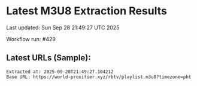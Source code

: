 # Latest M3U8 Extraction Results

Last updated: Sun Sep 28 21:49:27 UTC 2025

Workflow run: #429

## Latest URLs (Sample):
```
Extracted at: 2025-09-28T21:49:27.104212
Base URL: https://world-proxifier.xyz/rbtv/playlist.m3u8?timezone=pht

```
